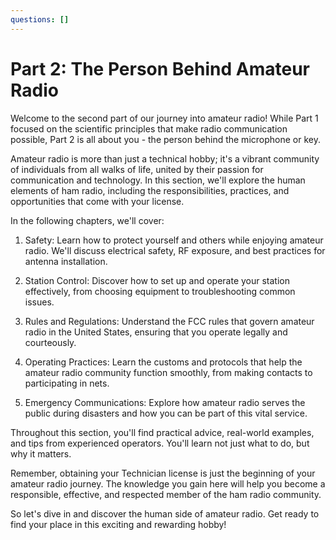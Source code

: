 ```yaml
---
questions: []
---
```



# Part 2: The Person Behind Amateur Radio

Welcome to the second part of our journey into amateur radio! While Part 1 focused on the scientific principles that make radio communication possible, Part 2 is all about you - the person behind the microphone or key.

Amateur radio is more than just a technical hobby; it's a vibrant community of individuals from all walks of life, united by their passion for communication and technology. In this section, we'll explore the human elements of ham radio, including the responsibilities, practices, and opportunities that come with your license.

In the following chapters, we'll cover:

1. Safety: Learn how to protect yourself and others while enjoying amateur radio. We'll discuss electrical safety, RF exposure, and best practices for antenna installation.

2. Station Control: Discover how to set up and operate your station effectively, from choosing equipment to troubleshooting common issues.

3. Rules and Regulations: Understand the FCC rules that govern amateur radio in the United States, ensuring that you operate legally and courteously.

4. Operating Practices: Learn the customs and protocols that help the amateur radio community function smoothly, from making contacts to participating in nets.

5. Emergency Communications: Explore how amateur radio serves the public during disasters and how you can be part of this vital service.

Throughout this section, you'll find practical advice, real-world examples, and tips from experienced operators. You'll learn not just what to do, but why it matters.

Remember, obtaining your Technician license is just the beginning of your amateur radio journey. The knowledge you gain here will help you become a responsible, effective, and respected member of the ham radio community.

So let's dive in and discover the human side of amateur radio. Get ready to find your place in this exciting and rewarding hobby!
